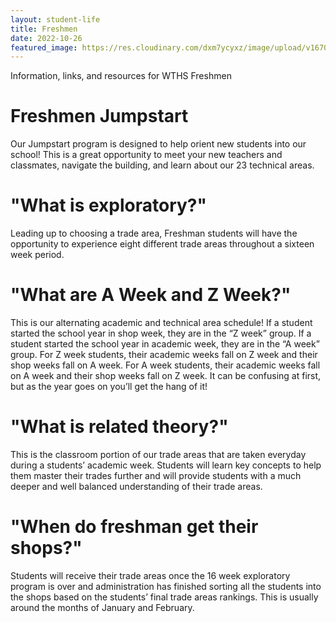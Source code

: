 ```yaml
---
layout: student-life
title: Freshmen
date: 2022-10-26
featured_image: https://res.cloudinary.com/dxm7ycyxz/image/upload/v1670346105/2022/01/people-2557396_1920_mrtvn3.jpg
---
```

Information, links, and resources for WTHS Freshmen


# Freshmen Jumpstart

Our Jumpstart program is designed to help orient new students into our school! This is a great opportunity to meet your new teachers and classmates, navigate the building, and learn about our 23 technical areas.


# "What is exploratory?"
Leading up to choosing a trade area, Freshman students will have the opportunity to experience eight different trade areas throughout a sixteen week period. 

# "What are A Week and Z Week?"
This is our alternating academic and technical area schedule! If a student started the school year in shop week, they are in the “Z week” group. If a student started the school year in academic week, they are in the “A week” group. For Z week students, their academic weeks fall on Z week and their shop weeks fall on A week. For A week students, their academic weeks fall on A week and their shop weeks fall on Z week. It can be confusing at first, but as the year goes on you’ll get the hang of it!

# "What is related theory?"
This is the classroom portion of our trade areas that are taken everyday during a students’ academic week. Students will learn key concepts to help them master their trades further and will provide students with a much deeper and well balanced understanding of their trade areas. 

# "When do freshman get their shops?"
Students will receive their trade areas once the 16 week exploratory program is over and administration has finished sorting all the students into the shops based on the students’ final trade areas rankings. This is usually around the months of January and February.